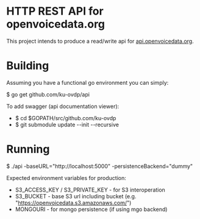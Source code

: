 HTTP REST API for openvoicedata.org
===================================

This project intends to produce a read/write api for [api.openvoicedata.org](http://api.openvoicedata.org/docs).

Building
========
Assuming you have a functional go environment you can simply:

$ go get github.com/ku-ovdp/api

To add swagger (api documentation viewer):

* $ cd $GOPATH/src/github.com/ku-ovdp
* $ git submodule update --init --recursive

Running
=======

$ ./api -baseURL="http://localhost:5000" -persistenceBackend="dummy"

Expected environment variables for production:
- S3_ACCESS_KEY / S3_PRIVATE_KEY - for S3 interoperation
- S3_BUCKET - base S3 url including bucket (e.g. "https://openvoicedata.s3.amazonaws.com/")
- MONGOURI - for mongo persistence (if using mgo backend)

